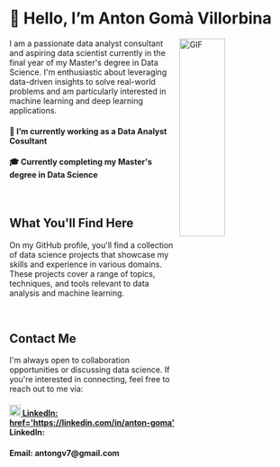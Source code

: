 <h1> 👋 Hello, I’m Anton Gomà Villorbina</h1>

<img align=right top='100' height='30%' width='40%' alt="GIF" src='https://media2.giphy.com/media/qgQUggAC3Pfv687qPC/giphy.gif?cid=ecf05e47h3asshrkbwtnb4vjwnko03r7zie1rgnhi6ups9zn&rid=giphy.gif&ct=g'></img>

<p>I am a passionate data analyst consultant and aspiring data scientist currently in the final year of my Master's degree in Data Science. I'm enthusiastic about leveraging data-driven insights to solve real-world problems and am particularly interested in machine learning and deep learning applications.</p>


<h4>💼 I’m currently working as a Data Analyst Cosultant</h4>
<h4>🎓 Currently completing my Master's degree in Data Science</h4>

<br>
<h2>What You'll Find Here</h2>

<p>On my GitHub profile, you'll find a collection of data science projects that showcase my skills and experience in various domains. These projects cover a range of topics, techniques, and tools relevant to data analysis and machine learning.</p>

<br>
<h2>Contact Me</h2>
<p>I'm always open to collaboration opportunities or discussing data science. If you're interested in connecting, feel free to reach out to me via:</p>

<h4><a href='https://linkedin.com/in/anton-goma' >
  <img width='20px' height='20px' src='https://cdn-icons-png.flaticon.com/512/174/174857.png' alt='linkedin-logo-png'/>
  LinkedIn: href='https://linkedin.com/in/anton-goma'
 </a> 
 LinkedIn: <a href='https://linkedin.com/in/anton-goma' ></a> 
 </h4>
<h4>Email: antongv7@gmail.com</h4>

